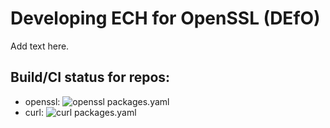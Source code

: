# Developing ECH for OpenSSL (DEfO)

Add text here.

## Build/CI status for repos:

* openssl: ![openssl packages.yaml](https://github.com/defo-project/openssl/actions/workflows/packages.yaml/badge.svg)
* curl: ![curl packages.yaml](https://github.com/defo-project/curl/actions/workflows/packages.yaml/badge.svg)
